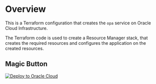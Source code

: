 # Overview 
This is a Terraform configuration that creates the `opa` service on Oracle Cloud Infrastructure. 

The Terraform code is used to create a Resource Manager stack, that creates the required resources and configures the application on the created resources.
## Magic Button 
[![Deploy to Oracle Cloud](https://oci-resourcemanager-plugin.plugins.oci.oraclecloud.com/latest/deploy-to-oracle-cloud.svg)](https://cloud.oracle.com/resourcemanager/stacks/create?zipUrl=https://github.com/oracle/terraform-provider-oci/raw/master/examples/zips/opa.zip)